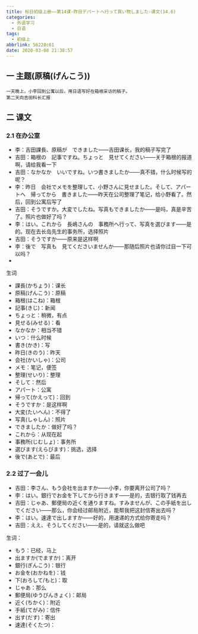 ```yaml
---
title: 标日初级上册——第14课-昨日デパートへ行って買い物しました-课文(14.6)
categories:
  - 外语学习
  - 日语
tags:
  - 初级上
abbrlink: 56228c61
date: 2020-03-08 21:38:57
---
```

## 一 主题(原稿(げんこう))

```
一天晚上，小李回到公寓以后，用日语写好在箱根采访的稿子。
第二天向吉田科长汇报
```

<!--more-->

## 二 课文

### 2.1 在办公室

* 李：吉田課長、原稿が　できました——吉田课长，我的稿子写完了
* 吉田：箱根の　記事ですね。ちょっと　見せてください——关于箱根的报道啊，请给我看一下
* 吉田：なかなか　いいですね。いつ書きましたか——真不错，什么时候写的呢？
* 李：昨日　会社でメモを整理して、小野さんに見せました。そして、アパートへ　帰ってから　書きました——昨天在公司整理了笔记，给小野看了。然后，回到公寓后写了
* 吉田：そうですか。大変でしたね。写真もできましたか——是吗，真是辛苦了。照片也做好了吗？
* 李：はい。これから　長嶋さんの　事務所へ行って、写真を選びます——是的。现在去长岛先生的事务所，选择照片
* 吉田：そうですか——原来是这样啊
* 李：後で　写真も　見てくださいませんか——那随后照片也请你过目一下可以吗？
* 

生词
* 課長(かちょう)：课长
* 原稿(げんこう)：原稿
* 箱根(はこね)：箱根
* 記事(きじ)：新闻
* ちょっと：稍微，有点
* 見せる(みせる)：看
* なかなか：相当不错
* いつ：什么时候
* 書き(かき)：写
* 昨日(きのう)：昨天
* 会社(かいしゃ)：公司
* メモ：笔记，便签
* 整理(せいり)：整理
* そして：然后
* アパート：公寓
* 帰って(かえって)：回到
* そうですか：是这样啊
* 大変(たいへん)：不得了
* 写真(しゃしん)：照片
* できましたか：做好了吗？
* これから：从现在起
* 事務所(じむしょ)：事务所
* 選びます(えらびます)：挑选，选择
* 後で(あとで)：最后

### 2.2 过了一会儿

* 吉田：李さん、もう会社を出ますか——小李，你要离开公司了吗？
* 李：はい。銀行でお金を下してから行きます——是的，去银行取了钱再去
* 吉田：じゃあ、郵便局の近くを通りますね。すみませんが、この手紙を出しでください——那么，你会经过邮局附近，能帮我把这封信寄出去吗？
* 李：はい。速達で出しますか——好的，用速递的方式给你寄走吗？
* 吉田：ええ、そうしてください——是的，请就这么做吧

生词：

* もう：已经，马上
* 出ますか(でますか)：离开
* 銀行(ぎんこう)：银行
* お金を(おかねを)：钱
* 下(おろして/もと)：取
* じゃあ：那么
* 郵便局(ゆうびんきょく)：邮局
* 近く(ちかく)：附近
* 手紙(てがみ)：信件
* 出す(だす)：寄出
* 速達(そくたつ)：
